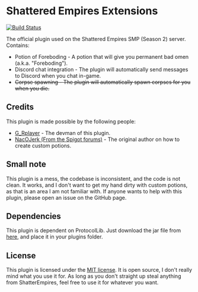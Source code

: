 # Shattered Empires Extensions
[![Build Status](https://github.com/IllegalMC/ShatteredEmpires/actions/workflows/build.yml/badge.svg)](https://github.com/IllegalMC/ShatteredEmpires/actions/workflows/build.yml)

The official plugin used on the Shattered Empires SMP (Season 2) server.
Contains:
 - Potion of Foreboding - A potion that will give you permanent bad omen (a.k.a. "Foreboding").
 - Discord chat integration - The plugin will automatically send messages to Discord when you chat in-game.
 - ~~Corpse spawning - The plugin will automatically spawn corpses for you when you die.~~

## Credits
This plugin is made possible by the following people:
 - [G_Rplayer](https://github.com/GersomR-afk) - The devman of this plugin.
 - [NacOJerk (From the Spigot forums)](https://www.spigotmc.org/threads/how-to-make-custom-potions-and-brewing-recipes.211002/) - The original author on how to create custom potions.

## Small note
This plugin is a mess, the codebase is inconsistent, and the code is not clean. It works, and I don't want to get my hand dirty with custom potions, as that is an area I am not familiar with. If anyone wants to help with this plugin, please open an issue on the GitHub page.

## Dependencies
This plugin is dependent on ProtocolLib. Just download the jar file from [here](https://www.spigotmc.org/resources/protocollib.1997/), and place it in your plugins folder.

## License
This plugin is licensed under the [MIT license](/LICENSE.txt). It is open source, I don't really mind what you use it for. As long as you don't straight up steal anything from ShatterEmpires, feel free to use it for whatever you want.